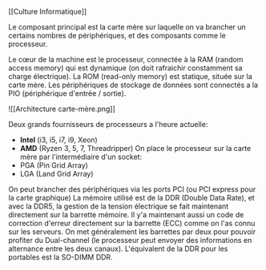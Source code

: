 [[Culture Informatique]]

Le composant principal est la carte mère sur laquelle on va brancher un certains nombres de périphériques, et des composants comme le processeur.

Le cœur de la machine est le processeur, connectée à la RAM (random access memory) qui est dynamique (on doit rafraichir constamment sa charge électrique).
La ROM (read-only memory) est statique, située sur la carte mère.
Les périphériques de stockage de données sont connectés a la PIO (périphérique d'entrée / sortie).

![[Architecture carte-mère.png]]

Deux grands fournisseurs de processeurs a l'heure actuelle:
- **Intel** (i3, i5, i7, i9, Xeon)
- **AMD**  (Ryzen 3, 5, 7, Threadripper)
On place le processeur sur la carte mère par l'intermédiaire d'un socket:
- PGA (Pin Grid Array)
- LGA (Land Grid Array)

On peut brancher des périphériques via les ports PCI (ou PCI express pour la carte graphique)
La mémoire utilisé est de la DDR (Double Data Rate), et avec la DDR5, la gestion de la tension électrique se fait maintenant directement sur la barrette mémoire.
Il y'a maintenant aussi un code de correction d'erreur directement sur la barrette (ECC) comme on l'as connu sur les serveurs.
On met généralement les barrettes par deux pour pouvoir profiter du Dual-channel (le processeur peut envoyer des informations en alternance entre les deux canaux).
L'équivalent de la DDR pour les portables est la SO-DIMM DDR.




